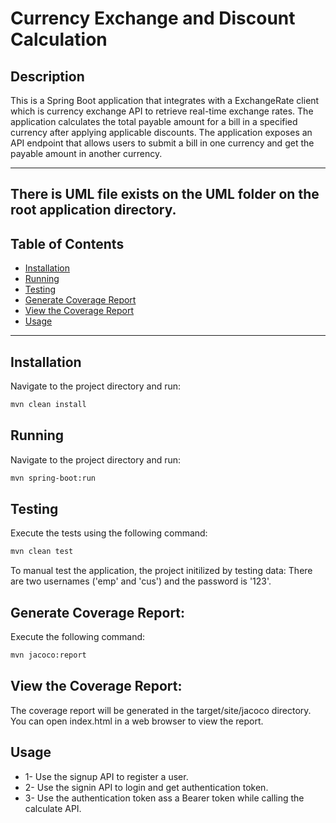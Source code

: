 # Currency Exchange and Discount Calculation

## Description
This is a Spring Boot application that integrates with a ExchangeRate client which is currency
exchange API to retrieve real-time exchange rates. The application calculates the total
payable amount for a bill in a specified currency after applying applicable discounts. The
application exposes an API endpoint that allows users to submit a bill in one currency
and get the payable amount in another currency.


---
## There is UML file exists on the UML folder on the root application directory.

## Table of Contents

- [Installation](#installation)
- [Running](#running)
- [Testing](#testing)
- [Generate Coverage Report](#generate-coverage-report)
- [View the Coverage Report](#view-the-coverage-report)
- [Usage](#usage)

---
## Installation

Navigate to the project directory and run:

```bash
mvn clean install
```

## Running 

Navigate to the project directory and run:

```bash
mvn spring-boot:run
```

## Testing 

Execute the tests using the following command:

```bash
mvn clean test
```

To manual test the application, the project initilized by testing data:
There are two usernames ('emp' and 'cus') and the password is '123'.


## Generate Coverage Report:

Execute the following command:

```bash
mvn jacoco:report
```

## View the Coverage Report:

The coverage report will be generated in the target/site/jacoco directory. You can open index.html in a web browser to view the report.

## Usage 

- 1- Use the signup API to register a user.
- 2- Use the signin API to login and get authentication token.
- 3- Use the authentication token ass a Bearer token while calling the calculate API.

